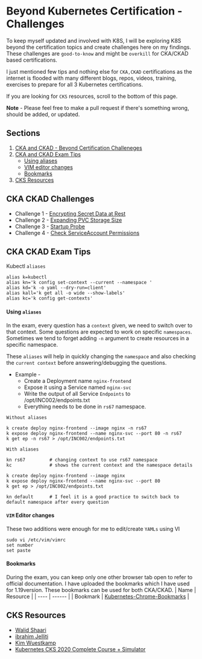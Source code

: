 # Beyond Kubernetes Certification - Challenges

To keep myself updated and involved with K8S, I will be exploring K8S beyond the certification topics and create challenges here on my findings. These challenges are `good-to-know` and might be `overkill`  for CKA/CKAD based certifications.

I just mentioned few tips and nothing else for `CKA,CKAD` certifications as the internet is flooded with many different blogs, repos, videos, training, exercises to prepare for all 3 Kubernetes certifications. 

If you are looking for `CKS` resources, scroll to the bottom of this page.

**Note** - Please feel free to make a pull request if there's something wrong, should be added, or updated.

## Sections
 1. [CKA and CKAD - Beyond Certification Challeneges](https://github.com/sidd-harth/kubernetes#cka-ckad-challenges)
 2. [CKA and CKAD Exam Tips](https://github.com/sidd-harth/kubernetes#cka-ckad-exam-tips)
    - [Using aliases](https://github.com/sidd-harth/kubernetes#using-aliases)
    - [VIM editor changes](https://github.com/sidd-harth/kubernetes#vim-editor-changes)
    - [Bookmarks](https://github.com/sidd-harth/kubernetes#bookmarks)
 3. [CKS Resources](https://github.com/sidd-harth/kubernetes#cks-resources)

## CKA CKAD Challenges
- Challenge 1 - [Encrypting Secret Data at Rest](https://github.com/sidd-harth/kubernetes/blob/main/challenges/01%20-%20Encrypting%20Secret%20Data%20at%20Rest.md)
- Challenge 2 - [Expanding PVC Storage Size](https://github.com/sidd-harth/kubernetes/blob/main/challenges/02%20-%20Expanding%20PVC%20Storage%20Size.md)
- Challenge 3 - [Startup Probe](https://github.com/sidd-harth/kubernetes/blob/main/challenges/03%20-%20Startup%20Probe.md)
- Challenge 4 - [Check ServiceAccount Permissions](https://github.com/sidd-harth/kubernetes/blob/main/challenges/04%20-%20Check%20ServiceAccount%20Permissions.md)

## CKA CKAD Exam Tips
Kubectl `aliases`
```
alias k=kubectl
alias kn='k config set-context --current --namespace '
alias kd='k -o yaml --dry-run=client'
alias kall='k get all -o wide --show-labels'
alias kc='k config get-contexts'
```
#### Using `aliases`
In the exam, every question has a `context` given, we need to switch over to that context. Some questions are expected to work on specific `namespaces`. Sometimes we tend to forget adding `-n` argument to create resources in a specific namespace. 

These `aliases` will help in quickly changing the `namespace` and also checking the `current context`  before answering/debugging the questions.

- Example -
  - Create a Deployment name `nginx-frontend` 
  - Expose it using a Service named `nginx-svc` 
  - Write the output of all Service `Endpoints` to /opt/INC002/endpoints.txt
  - Everything needs to be done in `rs67` namespace.

`Without aliases`
```
k create deploy nginx-frontend --image nginx -n rs67
k expose deploy nginx-frontend --name nginx-svc --port 80 -n rs67
k get ep -n rs67 > /opt/INC002/endpoints.txt
```
`With aliases`
```
kn rs67         # changing context to use rs67 namespace
kc              # shows the current context and the namespace details

k create deploy nginx-frontend --image nginx
k expose deploy nginx-frontend --name nginx-svc --port 80
k get ep > /opt/INC002/endpoints.txt

kn default      # I feel it is a good practice to switch back to default namespace after every question
```

#### `VIM` Editor changes 
These two additions were enough for me to edit/create `YAMLs` using VI
```
sudo vi /etc/vim/vimrc
set number
set paste
```

#### Bookmarks
During the exam, you can keep only one other browser tab open to refer to official documentation. I have uploaded the bookmarks which I have used for 1.19version. These bookmarks can be used for both CKA/CKAD.
| Name | Resource |
| ---- | ------ |
| Bookmark | [Kubernetes-Chrome-Bookmarks](https://github.com/sidd-harth/kubernetes/blob/main/Kubernetes-Chrome-Bookmarks.html) |

## CKS Resources
  - [Walid Shaari](https://github.com/walidshaari/Certified-Kubernetes-Security-Specialist)
  - [ibrahim Jelliti](https://github.com/ibrahimjelliti/CKSS-Certified-Kubernetes-Security-Specialist)
  - [Kim Wuestkamp](https://wuestkamp.medium.com/kubernetes-cks-full-course-simulator-3893120baa1d)
  - [Kubernetes CKS 2020 Complete Course + Simulator](https://www.udemy.com/course/certified-kubernetes-security-specialist/)
  
